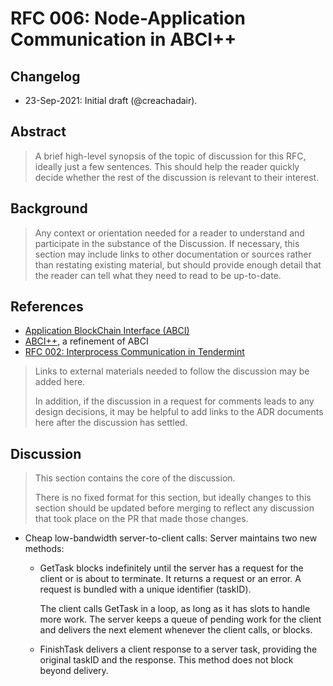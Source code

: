 # RFC 006: Node-Application Communication in ABCI++

## Changelog

- 23-Sep-2021: Initial draft (@creachadair).

## Abstract

> A brief high-level synopsis of the topic of discussion for this RFC, ideally
> just a few sentences.  This should help the reader quickly decide whether the
> rest of the discussion is relevant to their interest.

## Background

> Any context or orientation needed for a reader to understand and participate
> in the substance of the Discussion. If necessary, this section may include
> links to other documentation or sources rather than restating existing
> material, but should provide enough detail that the reader can tell what they
> need to read to be up-to-date.

## References

- [Application BlockChain Interface (ABCI)][abci]
- [ABCI++][abci++], a refinement of ABCI
- [RFC 002: Interprocess Communication in Tendermint][rfc002]

[rfc002]: https://github.com/tendermint/tendermint/blob/master/docs/rfc/rfc-002-ipc-ecosystem.md
[abci]: https://github.com/tendermint/spec/tree/95cf253b6df623066ff7cd4074a94e7a3f147c7a/spec/abci
[abci++]: https://github.com/tendermint/spec/blob/master/rfc/004-abci%2B%2B.md

> Links to external materials needed to follow the discussion may be added here.
>
> In addition, if the discussion in a request for comments leads to any design
> decisions, it may be helpful to add links to the ADR documents here after the
> discussion has settled.

## Discussion

> This section contains the core of the discussion.
>
> There is no fixed format for this section, but ideally changes to this
> section should be updated before merging to reflect any discussion that took
> place on the PR that made those changes.

- Cheap low-bandwidth server-to-client calls: Server maintains two new methods:

  * GetTask blocks indefinitely until the server has a request for the client
    or is about to terminate. It returns a request or an error. A request is
    bundled with a unique identifier (taskID).

    The client calls GetTask in a loop, as long as it has slots to handle more
    work. The server keeps a queue of pending work for the client and delivers
    the next element whenever the client calls, or blocks.

  * FinishTask delivers a client response to a server task, providing the
    original taskID and the response. This method does not block beyond
    delivery.
